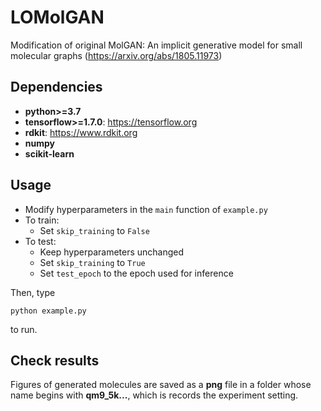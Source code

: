 # LOMolGAN
 Modification of original MolGAN: An implicit generative model for small molecular graphs (https://arxiv.org/abs/1805.11973)

 ## Dependencies

 * **python>=3.7**
 * **tensorflow>=1.7.0**: https://tensorflow.org
 * **rdkit**: https://www.rdkit.org
 * **numpy**
 * **scikit-learn**

 ## Usage
 - Modify hyperparameters in the `main` function of `example.py`
 - To train:
    - Set `skip_training` to `False`
 - To test:
    - Keep hyperparameters unchanged
    - Set `skip_training` to `True`
    - Set `test_epoch` to the epoch used for inference
 
 Then, type
 ```
 python example.py
 ```
 to run.

 ## Check results
 Figures of generated molecules are saved as a **png** file in a folder whose name begins with **qm9_5k...**, which is records the experiment setting.

